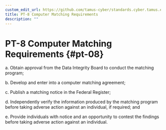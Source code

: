 ```yaml
---
custom_edit_url: https://github.com/tamus-cyber/standards.cyber.tamus.edu/tree/main/content/tamus.edu/TAMUS_profile.xml
title: PT-8 Computer Matching Requirements
description: ""
---
```


# PT-8 Computer Matching Requirements {#pt-08}

a. Obtain approval from the Data Integrity Board to conduct the matching program;

b. Develop and enter into a computer matching agreement;

c. Publish a matching notice in the Federal Register;

d. Independently verify the information produced by the matching program before taking adverse action against an individual, if required; and

e. Provide individuals with notice and an opportunity to contest the findings before taking adverse action against an individual.

